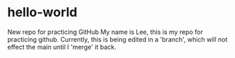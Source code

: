 # hello-world
New repo for practicing GitHub
My name is Lee, this is my repo for practicing github. Currently, this is being edited in a 'branch', which will not effect the main until I 'merge' it back.
